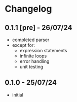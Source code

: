 # Changelog

## 0.1.1 [pre] - 26/07/24

- completed parser
- except for:
  - expression statements
  - infinite loops
  - error handling
  - unit testing

## 0.1.0 - 25/07/24

- initial
